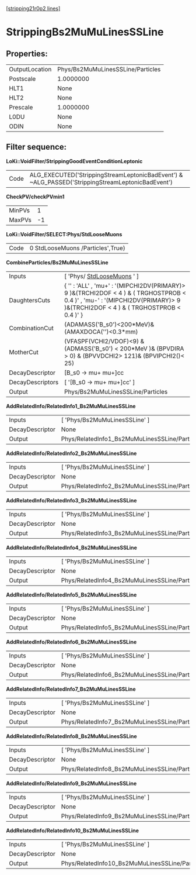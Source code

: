 [[stripping21r0p2 lines]](./stripping21r0p2-leptonic)

# StrippingBs2MuMuLinesSSLine

## Properties:

|                |                                   |
|----------------|-----------------------------------|
| OutputLocation | Phys/Bs2MuMuLinesSSLine/Particles |
| Postscale      | 1.0000000                         |
| HLT1           | None                              |
| HLT2           | None                              |
| Prescale       | 1.0000000                         |
| L0DU           | None                              |
| ODIN           | None                              |

## Filter sequence:

**LoKi::VoidFilter/StrippingGoodEventConditionLeptonic**

|      |                                                                                                   |
|------|---------------------------------------------------------------------------------------------------|
| Code | ALG_EXECUTED('StrippingStreamLeptonicBadEvent') & \~ALG_PASSED('StrippingStreamLeptonicBadEvent') |

**CheckPV/checkPVmin1**

|        |     |
|--------|-----|
| MinPVs | 1   |
| MaxPVs | -1  |

**LoKi::VoidFilter/SELECT:Phys/StdLooseMuons**

|      |                                   |
|------|-----------------------------------|
| Code | 0 StdLooseMuons /Particles',True) |

**CombineParticles/Bs2MuMuLinesSSLine**

|                  |                                                                                                                                                                                  |
|------------------|----------------------------------------------------------------------------------------------------------------------------------------------------------------------------------|
| Inputs           | [ 'Phys/ [StdLooseMuons](./stripping21r0p2-stdloosemuons) ' ]                                                                                                                  |
| DaughtersCuts    | { '' : 'ALL' , 'mu+' : '(MIPCHI2DV(PRIMARY)\> 9 )&(TRCHI2DOF \< 4 ) & ( TRGHOSTPROB \< 0.4 )' , 'mu-' : '(MIPCHI2DV(PRIMARY)\> 9 )&(TRCHI2DOF \< 4 ) & ( TRGHOSTPROB \< 0.4 )' } |
| CombinationCut   | (ADAMASS('B_s0')\<200\*MeV)& (AMAXDOCA('')\<0.3\*mm)                                                                                                                             |
| MotherCut        | (VFASPF(VCHI2/VDOF)\<9) & (ADMASS('B_s0') \< 200\*MeV )& (BPVDIRA \> 0) & (BPVVDCHI2\> 121)& (BPVIPCHI2()\< 25)                                                                  |
| DecayDescriptor  | [B_s0 -\> mu+ mu+]cc                                                                                                                                                           |
| DecayDescriptors | [ '[B_s0 -\> mu+ mu+]cc' ]                                                                                                                                                   |
| Output           | Phys/Bs2MuMuLinesSSLine/Particles                                                                                                                                                |

**AddRelatedInfo/RelatedInfo1_Bs2MuMuLinesSSLine**

|                 |                                                |
|-----------------|------------------------------------------------|
| Inputs          | [ 'Phys/Bs2MuMuLinesSSLine' ]                |
| DecayDescriptor | None                                           |
| Output          | Phys/RelatedInfo1_Bs2MuMuLinesSSLine/Particles |

**AddRelatedInfo/RelatedInfo2_Bs2MuMuLinesSSLine**

|                 |                                                |
|-----------------|------------------------------------------------|
| Inputs          | [ 'Phys/Bs2MuMuLinesSSLine' ]                |
| DecayDescriptor | None                                           |
| Output          | Phys/RelatedInfo2_Bs2MuMuLinesSSLine/Particles |

**AddRelatedInfo/RelatedInfo3_Bs2MuMuLinesSSLine**

|                 |                                                |
|-----------------|------------------------------------------------|
| Inputs          | [ 'Phys/Bs2MuMuLinesSSLine' ]                |
| DecayDescriptor | None                                           |
| Output          | Phys/RelatedInfo3_Bs2MuMuLinesSSLine/Particles |

**AddRelatedInfo/RelatedInfo4_Bs2MuMuLinesSSLine**

|                 |                                                |
|-----------------|------------------------------------------------|
| Inputs          | [ 'Phys/Bs2MuMuLinesSSLine' ]                |
| DecayDescriptor | None                                           |
| Output          | Phys/RelatedInfo4_Bs2MuMuLinesSSLine/Particles |

**AddRelatedInfo/RelatedInfo5_Bs2MuMuLinesSSLine**

|                 |                                                |
|-----------------|------------------------------------------------|
| Inputs          | [ 'Phys/Bs2MuMuLinesSSLine' ]                |
| DecayDescriptor | None                                           |
| Output          | Phys/RelatedInfo5_Bs2MuMuLinesSSLine/Particles |

**AddRelatedInfo/RelatedInfo6_Bs2MuMuLinesSSLine**

|                 |                                                |
|-----------------|------------------------------------------------|
| Inputs          | [ 'Phys/Bs2MuMuLinesSSLine' ]                |
| DecayDescriptor | None                                           |
| Output          | Phys/RelatedInfo6_Bs2MuMuLinesSSLine/Particles |

**AddRelatedInfo/RelatedInfo7_Bs2MuMuLinesSSLine**

|                 |                                                |
|-----------------|------------------------------------------------|
| Inputs          | [ 'Phys/Bs2MuMuLinesSSLine' ]                |
| DecayDescriptor | None                                           |
| Output          | Phys/RelatedInfo7_Bs2MuMuLinesSSLine/Particles |

**AddRelatedInfo/RelatedInfo8_Bs2MuMuLinesSSLine**

|                 |                                                |
|-----------------|------------------------------------------------|
| Inputs          | [ 'Phys/Bs2MuMuLinesSSLine' ]                |
| DecayDescriptor | None                                           |
| Output          | Phys/RelatedInfo8_Bs2MuMuLinesSSLine/Particles |

**AddRelatedInfo/RelatedInfo9_Bs2MuMuLinesSSLine**

|                 |                                                |
|-----------------|------------------------------------------------|
| Inputs          | [ 'Phys/Bs2MuMuLinesSSLine' ]                |
| DecayDescriptor | None                                           |
| Output          | Phys/RelatedInfo9_Bs2MuMuLinesSSLine/Particles |

**AddRelatedInfo/RelatedInfo10_Bs2MuMuLinesSSLine**

|                 |                                                 |
|-----------------|-------------------------------------------------|
| Inputs          | [ 'Phys/Bs2MuMuLinesSSLine' ]                 |
| DecayDescriptor | None                                            |
| Output          | Phys/RelatedInfo10_Bs2MuMuLinesSSLine/Particles |

